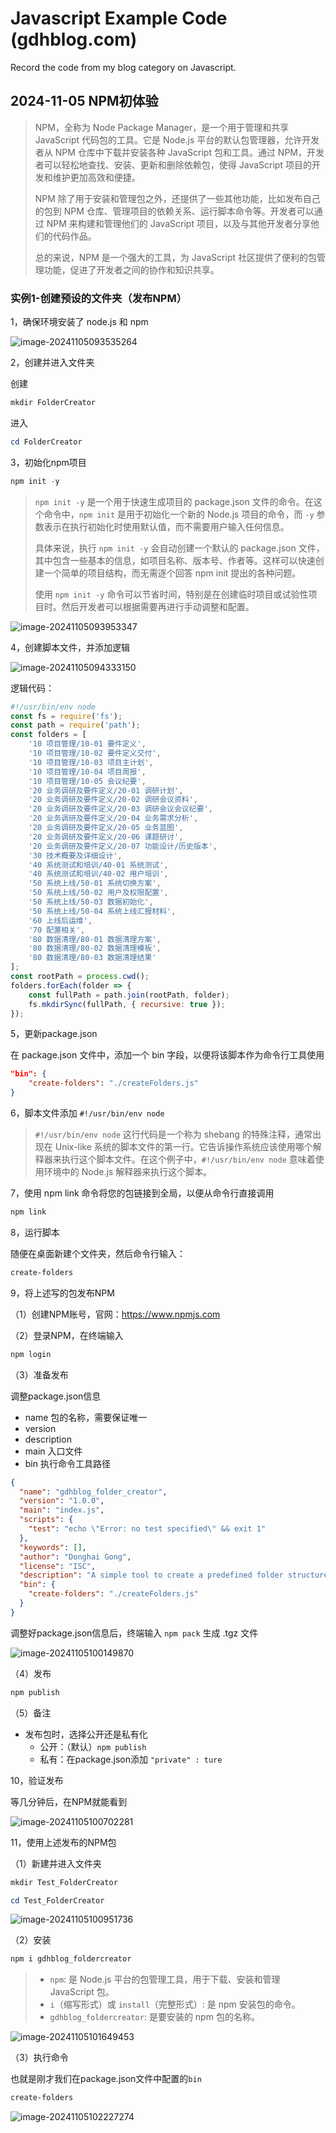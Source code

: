 # Javascript Example Code (gdhblog.com)
Record the code from my blog category on Javascript.

## 2024-11-05 NPM初体验

> NPM，全称为 Node Package Manager，是一个用于管理和共享 JavaScript 代码包的工具。它是 Node.js 平台的默认包管理器，允许开发者从 NPM 仓库中下载并安装各种 JavaScript 包和工具。通过 NPM，开发者可以轻松地查找、安装、更新和删除依赖包，使得 JavaScript 项目的开发和维护更加高效和便捷。
>
> NPM 除了用于安装和管理包之外，还提供了一些其他功能，比如发布自己的包到 NPM 仓库、管理项目的依赖关系、运行脚本命令等。开发者可以通过 NPM 来构建和管理他们的 JavaScript 项目，以及与其他开发者分享他们的代码作品。
>
> 总的来说，NPM 是一个强大的工具，为 JavaScript 社区提供了便利的包管理功能，促进了开发者之间的协作和知识共享。

### 实例1-创建预设的文件夹（发布NPM）

1，确保环境安装了 node.js 和 npm

![image-20241105093535264](./assets/image-20241105093535264.png)

2，创建并进入文件夹

创建

```powershell
mkdir FolderCreator
```

进入

```powershell
cd FolderCreator
```

3，初始化npm项目

```powershell
npm init -y
```

> `npm init -y` 是一个用于快速生成项目的 package.json 文件的命令。在这个命令中，`npm init` 是用于初始化一个新的 Node.js 项目的命令，而 `-y` 参数表示在执行初始化时使用默认值，而不需要用户输入任何信息。
>
> 具体来说，执行 `npm init -y` 会自动创建一个默认的 package.json 文件，其中包含一些基本的信息，如项目名称、版本号、作者等。这样可以快速创建一个简单的项目结构，而无需逐个回答 npm init 提出的各种问题。
>
> 使用 `npm init -y` 命令可以节省时间，特别是在创建临时项目或试验性项目时。然后开发者可以根据需要再进行手动调整和配置。

![image-20241105093953347](./assets/image-20241105093953347.png)

4，创建脚本文件，并添加逻辑

![image-20241105094333150](./assets/image-20241105094333150.png)

逻辑代码：

```javascript
#!/usr/bin/env node
const fs = require('fs');
const path = require('path');
const folders = [
    '10 项目管理/10-01 要件定义',
    '10 项目管理/10-02 要件定义交付',
    '10 项目管理/10-03 项目主计划',
    '10 项目管理/10-04 项目周报',
    '10 项目管理/10-05 会议纪要',
    '20 业务调研及要件定义/20-01 调研计划',
    '20 业务调研及要件定义/20-02 调研会议资料',
    '20 业务调研及要件定义/20-03 调研会议会议纪要',
    '20 业务调研及要件定义/20-04 业务需求分析',
    '20 业务调研及要件定义/20-05 业务蓝图',
    '20 业务调研及要件定义/20-06 课题研讨',
    '20 业务调研及要件定义/20-07 功能设计/历史版本',
    '30 技术概要及详细设计',
    '40 系统测试和培训/40-01 系统测试',
    '40 系统测试和培训/40-02 用户培训',
    '50 系统上线/50-01 系统切换方案',
    '50 系统上线/50-02 用户及权限配置',
    '50 系统上线/50-03 数据初始化',
    '50 系统上线/50-04 系统上线汇报材料',
    '60 上线后运维',
    '70 配置相关',
    '80 数据清理/80-01 数据清理方案',
    '80 数据清理/80-02 数据清理模板',
    '80 数据清理/80-03 数据清理结果'
];
const rootPath = process.cwd();
folders.forEach(folder => {
    const fullPath = path.join(rootPath, folder);
    fs.mkdirSync(fullPath, { recursive: true });
});
```

5，更新package.json

在 package.json 文件中，添加一个 bin 字段，以便将该脚本作为命令行工具使用

```json
"bin": {
    "create-folders": "./createFolders.js"
}
```

6，脚本文件添加 `#!/usr/bin/env node`

> `#!/usr/bin/env node` 这行代码是一个称为 shebang 的特殊注释，通常出现在 Unix-like 系统的脚本文件的第一行。它告诉操作系统应该使用哪个解释器来执行这个脚本文件。在这个例子中，`#!/usr/bin/env node` 意味着使用环境中的 Node.js 解释器来执行这个脚本。

7，使用 npm link 命令将您的包链接到全局，以便从命令行直接调用

```powershell
npm link
```

8，运行脚本

随便在桌面新建个文件夹，然后命令行输入：

```powershell
create-folders
```

9，将上述写的包发布NPM

（1）创建NPM账号，官网：https://www.npmjs.com

（2）登录NPM，在终端输入

```powershell
npm login
```

（3）准备发布

调整package.json信息

- name 包的名称，需要保证唯一
- version
- description
- main 入口文件
- bin 执行命令工具路径

```json
{
  "name": "gdhblog_folder_creator",
  "version": "1.0.0",
  "main": "index.js",
  "scripts": {
    "test": "echo \"Error: no test specified\" && exit 1"
  },
  "keywords": [],
  "author": "Donghai Gong",
  "license": "ISC",
  "description": "A simple tool to create a predefined folder structure in the current directory.",
  "bin": {
    "create-folders": "./createFolders.js"
  }
}
```

调整好package.json信息后，终端输入 `npm pack` 生成 .tgz 文件

![image-20241105100149870](./assets/image-20241105100149870.png)

（4）发布

```powershell
npm publish
```

（5）备注

- 发布包时，选择公开还是私有化
  - 公开：（默认）`npm publish`
  - 私有：在package.json添加 `"private" : ture`

10，验证发布

等几分钟后，在NPM就能看到

![image-20241105100702281](./assets/image-20241105100702281.png)



11，使用上述发布的NPM包

（1）新建并进入文件夹

```powershell
mkdir Test_FolderCreator

cd Test_FolderCreator
```

![image-20241105100951736](./assets/image-20241105100951736.png)

（2）安装

```powershell
npm i gdhblog_foldercreator
```

> - `npm`: 是 Node.js 平台的包管理工具，用于下载、安装和管理 JavaScript 包。
> - `i`（缩写形式）或 `install`（完整形式）: 是 npm 安装包的命令。
> - `gdhblog_foldercreator`: 是要安装的 npm 包的名称。

![image-20241105101649453](./assets/image-20241105101649453.png)

（3）执行命令

也就是刚才我们在package.json文件中配置的`bin`

```powershell
create-folders
```

![image-20241105102227274](./assets/image-20241105102227274.png)
